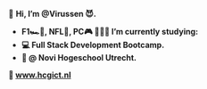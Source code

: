 👋 <b>Hi, I’m @Virussen 😈.<br>
 - F1🏎️🏁, NFL🏈, PC🎮
👨🏼‍🎓 I’m currently studying:
 - 💻 Full Stack Development Bootcamp. 
 - 🏦 @ Novi Hogeschool Utrecht.

🔗 www.hcgict.nl</b>
<!---
Virussen/Virussen is a ✨ special ✨ repository because its `README.md` (this file) appears on your GitHub profile.
You can click the Preview link to take a look at your changes.
--->
